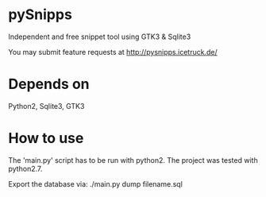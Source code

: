 pySnipps
========
Independent and free snippet tool using GTK3 &amp; Sqlite3

You may submit feature requests at http://pysnipps.icetruck.de/


Depends on
==========
Python2, Sqlite3, GTK3


How to use
==========
The 'main.py' script has to be run with python2. The project was tested with python2.7.

Export the database via: ./main.py dump filename.sql
